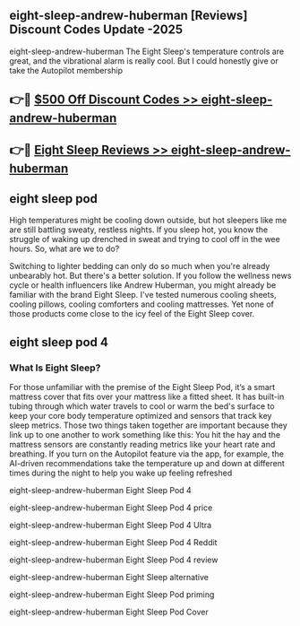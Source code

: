 ## eight-sleep-andrew-huberman [Reviews​] Discount Codes Update -2025

eight-sleep-andrew-huberman The Eight Sleep's temperature controls are great, and the vibrational alarm is really cool. But I could honestly give or take the Autopilot membership

## 👉🔴 [$500 Off Discount Codes >> eight-sleep-andrew-huberman](http://download.freeplayer.one?title=eight-sleep-andrew-huberman&ref=18-ES)

## 👉🔴 [Eight Sleep Reviews >> eight-sleep-andrew-huberman](http://download.freeplayer.one?title=eight-sleep-andrew-huberman&ref=18-ES)

## eight sleep pod

High temperatures might be cooling down outside, but hot sleepers like me are still battling sweaty, restless nights. If you sleep hot, you know the struggle of waking up drenched in sweat and trying to cool off in the wee hours. So, what are we to do?

Switching to lighter bedding can only do so much when you're already unbearably hot. But there's a better solution. If you follow the wellness news cycle or health influencers like Andrew Huberman, you might already be familiar with the brand Eight Sleep. I've tested numerous cooling sheets, cooling pillows, cooling comforters and cooling mattresses. Yet none of those products come close to the icy feel of the Eight Sleep cover.

## eight sleep pod 4

### What Is Eight Sleep?

For those unfamiliar with the premise of the Eight Sleep Pod, it’s a smart mattress cover that fits over your mattress like a fitted sheet. It has built-in tubing through which water travels to cool or warm the bed's surface to keep your core body temperature optimized and sensors that track key sleep metrics. Those two things taken together are important because they link up to one another to work something like this: You hit the hay and the mattress sensors are constantly reading metrics like your heart rate and breathing. If you turn on the Autopilot feature via the app, for example, the AI-driven recommendations take the temperature up and down at different times during the night to help you wake up feeling refreshed

eight-sleep-andrew-huberman Eight Sleep Pod 4

eight-sleep-andrew-huberman Eight Sleep Pod 4 price

eight-sleep-andrew-huberman Eight Sleep Pod 4 Ultra

eight-sleep-andrew-huberman Eight Sleep Pod 4 Reddit

eight-sleep-andrew-huberman Eight Sleep Pod 4 review

eight-sleep-andrew-huberman Eight Sleep alternative

eight-sleep-andrew-huberman Eight Sleep Pod priming

eight-sleep-andrew-huberman Eight Sleep Pod Cover